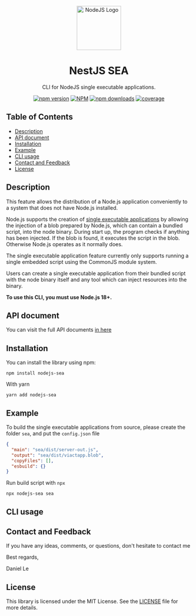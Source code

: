 <p align="center">
<a href="https://github.com/thanhlcm90/nodejs-sea" target="blank"><img src="https://nodejs.org/static/logos/nodejsDark.svg" width="120" alt="NodeJS Logo" /></a>
</p>
<h1 align="center">NestJS SEA</h1>

<p align="center">
  CLI for NodeJS single executable applications.
  <p align="center">
    <a href="https://www.npmjs.com/package/nestjs-auditlog" target="_blank"><img alt="npm version" src="https://img.shields.io/npm/v/nestjs-auditlog" /></a>
    <a href="https://www.npmjs.com/package/nestjs-auditlog" target="_blank"><img alt="NPM" src="https://img.shields.io/npm/l/nestjs-auditlog" /></a>
    <a href="https://www.npmjs.com/package/nestjs-auditlog" target="_blank"><img alt="npm downloads" src="https://img.shields.io/npm/dm/nestjs-auditlog" /></a>
     <a href="https://coveralls.io/github/thanhlcm90/nestjs-auditlog?branch=main" target="_blank"><img alt="coverage" src="https://coveralls.io/repos/github/thanhlcm90/nestjs-auditlog/badge.svg?branch=main" /></a>
  </p>
</p>

## Table of Contents

- [Description](#description)
- [API document](#api-document)
- [Installation](#installation)
- [Example](#example)
- [CLI usage](#cli-usage)
- [Contact and Feedback](#contact-and-feedback)
- [License](#license)

## Description

This feature allows the distribution of a Node.js application conveniently to a system that does not have Node.js installed.

Node.js supports the creation of <a href="https://nodejs.org/api/single-executable-applications.html" target="blank">single executable applications</a> by allowing the injection of a blob prepared by Node.js, which can contain a bundled script, into the node binary. During start up, the program checks if anything has been injected. If the blob is found, it executes the script in the blob. Otherwise Node.js operates as it normally does.

The single executable application feature currently only supports running a single embedded script using the CommonJS module system.

Users can create a single executable application from their bundled script with the node binary itself and any tool which can inject resources into the binary.

**To use this CLI, you must use Node.js 18+.**

## API document

You can visit the full API documents <a href="https://thanhlcm90.github.io/nodejs-sea">in here</a>

## Installation

You can install the library using npm:

```
npm install nodejs-sea
```

With yarn

```
yarn add nodejs-sea
```

## Example

To build the single executable applications from source, please create the folder `sea`, and put the `config.json` file

```json
{
  "main": "sea/dist/server-out.js",
  "output": "sea/dist/viactapp.blob",
  "copyFiles": [],
  "esbuild": {}
}
```

Run build script with `npx`

```
npx nodejs-sea sea
```

## CLI usage

## Contact and Feedback

If you have any ideas, comments, or questions, don't hesitate to contact me

Best regards,

Daniel Le

## License

This library is licensed under the MIT License. See the [LICENSE](LICENSE) file for more details.
